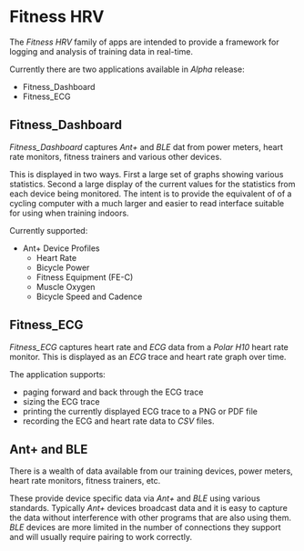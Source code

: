 # Fitness HRV

The *Fitness HRV* family of apps are intended to provide a framework for logging and analysis of training data in real-time.

Currently there are two applications available in *Alpha* release:

- Fitness\_Dashboard
- Fitness\_ECG

## Fitness\_Dashboard

*Fitness\_Dashboard* captures *Ant+* and *BLE* dat from power meters, heart rate monitors, fitness trainers and various other devices. 

This is displayed in two ways. First a large set of graphs showing various statistics. Second a large display of the current values for the 
statistics from each device being monitored. The intent is to provide the equivalent of of a cycling computer with a much larger and easier
to read interface suitable for using when training indoors.

Currently supported:

- Ant+ Device Profiles
    - Heart Rate 
    - Bicycle Power
    - Fitness Equipment (FE-C)
    - Muscle Oxygen
    - Bicycle Speed and Cadence


## Fitness\_ECG

*Fitness\_ECG* captures heart rate and *ECG* data from a *Polar H10* heart rate monitor. This is displayed as an *ECG* trace and 
heart rate graph over time.

The application supports:
- paging forward and back through the ECG trace
- sizing the ECG trace 
- printing the currently displayed ECG trace to a PNG or PDF file
- recording the ECG and heart rate data to *CSV* files.


## Ant+ and BLE
There is a wealth of data available from our training devices, power meters, heart rate monitors, fitness trainers, etc.

These provide device specific data via *Ant+* and *BLE* using various standards. Typically *Ant+* devices broadcast data
and it is easy to capture the data without interference with other programs that are also using them. *BLE* devices are
more limited in the number of connections they support and will usually require pairing to work correctly.




